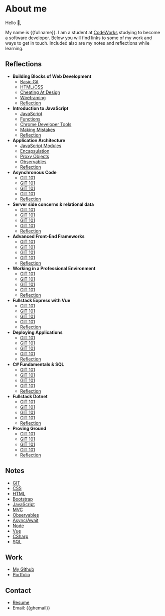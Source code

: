 # About me

Hello 👋, 

My name is {{fullname}}. I am a student at [CodeWorks](https://boisecodeworks.com) studying to become a software developer. Below you will find links to some of my work and ways to get in touch. Included also are my notes and reflections while learning. 

## Reflections

  + **Building Blocks of Web Development**
    - [Basic Git](reflections/week01/01.md)
    - [HTML/CSS](reflections/week01/02.md)
    - [Cheating At Design](reflections/week01/03.md)
    - [Wireframing](reflections/week01/04.md)
    - [Reflection](reflections/week01/05.md)
  + **Introduction to JavaScript**
    - [JavaScript](reflections/week02/01.md)
    - [Functions](reflections/week02/02.md)
    - [Chrome Developer Tools](reflections/week02/03.md)
    - [Making Mistakes](reflections/week02/04.md)
    - [Reflection](reflections/week02/05.md)
  + **Application Architecture**
    - [JavaScript Modules](reflections/week03/01.md)
    - [Encapsulation](reflections/week03/02.md)
    - [Proxy Objects](reflections/week03/03.md)
    - [Observables](reflections/week03/04.md)
    - [Reflection](reflections/week03/05.md)
  + **Asynchronous Code**
    - [GIT 101](reflections/week04/01.md)
    - [GIT 101](reflections/week04/02.md)
    - [GIT 101](reflections/week04/03.md)
    - [GIT 101](reflections/week04/04.md)
    - [Reflection](reflections/week04/05.md)
  + **Server side concerns & relational data**
    - [GIT 101](reflections/week05/01.md)
    - [GIT 101](reflections/week05/02.md)
    - [GIT 101](reflections/week05/03.md)
    - [GIT 101](reflections/week05/04.md)
    - [Reflection](reflections/week05/05.md)
  + **Advanced Front-End Frameworks**
    - [GIT 101](reflections/week06/01.md)
    - [GIT 101](reflections/week06/02.md)
    - [GIT 101](reflections/week06/03.md)
    - [GIT 101](reflections/week06/04.md)
    - [Reflection](reflections/week06/05.md)
  + **Working in a Professional Environment**
    - [GIT 101](reflections/week07/01.md)
    - [GIT 101](reflections/week07/02.md)
    - [GIT 101](reflections/week07/03.md)
    - [GIT 101](reflections/week07/04.md)
    - [Reflection](reflections/week07/05.md)
  + **Fullstack Express with Vue**
    - [GIT 101](reflections/week08/01.md)
    - [GIT 101](reflections/week08/02.md)
    - [GIT 101](reflections/week08/03.md)
    - [GIT 101](reflections/week08/04.md)
    - [Reflection](reflections/week08/05.md)
  + **Deploying Applications**
    - [GIT 101](reflections/week09/01.md)
    - [GIT 101](reflections/week09/02.md)
    - [GIT 101](reflections/week09/03.md)
    - [GIT 101](reflections/week09/04.md)
    - [Reflection](reflections/week09/05.md)
  + **C# Fundamentals & SQL**
    - [GIT 101](reflections/week10/01.md)
    - [GIT 101](reflections/week10/02.md)
    - [GIT 101](reflections/week10/03.md)
    - [GIT 101](reflections/week10/04.md)
    - [Reflection](reflections/week10/05.md)
  + **Fullstack Dotnet**
    - [GIT 101](reflections/week11/01.md)
    - [GIT 101](reflections/week11/02.md)
    - [GIT 101](reflections/week11/03.md)
    - [GIT 101](reflections/week11/04.md)
    - [Reflection](reflections/week11/05.md)
  + **Proving Ground**
    - [GIT 101](reflections/week12/01.md)
    - [GIT 101](reflections/week12/02.md)
    - [GIT 101](reflections/week12/03.md)
    - [GIT 101](reflections/week12/04.md)
    - [Reflection](reflections/week12/05.md)

## Notes
  - [GIT](notes/01-git.md)  
  - [CSS](notes/02-css.md)  
  - [HTML](notes/03-html.md)  
  - [Bootstrap](notes/04-bootstrap.md)  
  - [JavaScript](notes/05-javascript.md)  
  - [MVC](notes/06-mvc.md)  
  - [Observables](notes/07-observables.md)  
  - [Async/Await](notes/08-async.md)  
  - [Node](notes/09-node.md)  
  - [Vue](notes/10-vue.md)  
  - [CSharp](notes/11-csharp.md)  
  - [SQL](notes/12-sql.md)  

## Work

  + [My Github](https://github.com/{{ghname}})
  + [Portfolio](https://{{ghname}}.github.io/)

## Contact

  + [Resume](https://{{ghname}}.github.io/resume)
  + Email: {{ghemail}}
  
